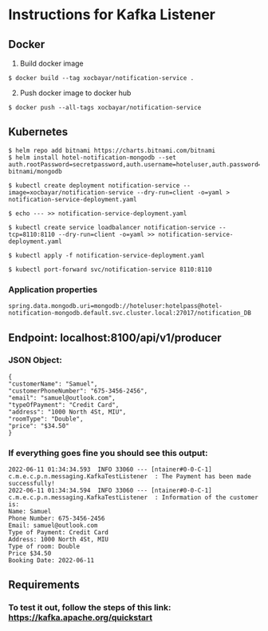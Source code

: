 # Instructions for Kafka Listener

## Docker 

1. Build docker image
```
$ docker build --tag xocbayar/notification-service .
```
2. Push docker image to docker hub
```
$ docker push --all-tags xocbayar/notification-service
```

## Kubernetes
```
$ helm repo add bitnami https://charts.bitnami.com/bitnami
$ helm install hotel-notification-mongodb --set auth.rootPassword=secretpassword,auth.username=hoteluser,auth.password=hotelpass,auth.database=notification_DB bitnami/mongodb

$ kubectl create deployment notification-service --image=xocbayar/notification-service --dry-run=client -o=yaml > notification-service-deployment.yaml 

$ echo --- >> notification-service-deployment.yaml

$ kubectl create service loadbalancer notification-service --tcp=8110:8110 --dry-run=client -o=yaml >> notification-service-deployment.yaml

$ kubectl apply -f notification-service-deployment.yaml

$ kubectl port-forward svc/notification-service 8110:8110
```
### Application properties
```
spring.data.mongodb.uri=mongodb://hoteluser:hotelpass@hotel-notification-mongodb.default.svc.cluster.local:27017/notification_DB
```
## Endpoint: localhost:8100/api/v1/producer

### JSON Object:

    {
    "customerName": "Samuel",
    "customerPhoneNumber": "675-3456-2456",
    "email": "samuel@outlook.com",
    "typeOfPayment": "Credit Card",
    "address": "1000 North 4St, MIU",
    "roomType": "Double",
    "price": "$34.50"
    }

### If everything goes fine you should see this output:

    2022-06-11 01:34:34.593  INFO 33060 --- [ntainer#0-0-C-1] c.m.e.c.p.n.messaging.KafkaTestListener  : The Payment has been made successfully!
    2022-06-11 01:34:34.594  INFO 33060 --- [ntainer#0-0-C-1] c.m.e.c.p.n.messaging.KafkaTestListener  : Information of the customer is:
    Name: Samuel
    Phone Number: 675-3456-2456
    Email: samuel@outlook.com
    Type of Payment: Credit Card
    Address: 1000 North 4St, MIU
    Type of room: Double
    Price $34.50
    Booking Date: 2022-06-11

## Requirements ##

### To test it out, follow the steps of this link: https://kafka.apache.org/quickstart